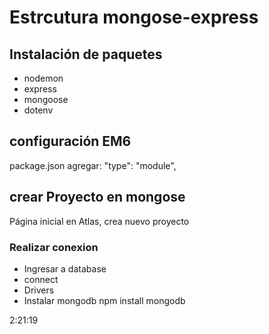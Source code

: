 # Estrcutura mongose-express

## Instalación de paquetes
- nodemon
- express
- mongoose
- dotenv

## configuración EM6

package.json agregar:
"type": "module",

## crear  Proyecto en mongose
Página inicial en Atlas, crea nuevo proyecto

### Realizar conexion
- Ingresar a database
- connect
- Drivers
- Instalar mongodb npm install mongodb

2:21:19 